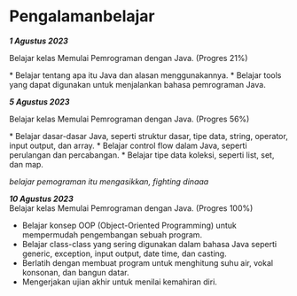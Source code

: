 # Pengalamanbelajar

***1 Agustus 2023***
<p>Belajar kelas Memulai Pemrograman dengan Java. (Progres 21%)</p>
* Belajar tentang apa itu Java dan alasan menggunakannya.
* Belajar tools yang dapat digunakan untuk menjalankan bahasa pemrograman Java.
<p></p>
<p></p>

***5 Agustus 2023***
<p>Belajar kelas Memulai Pemrograman dengan Java. (Progres 56%)</p>
* Belajar dasar-dasar Java, seperti struktur dasar, tipe data, string, operator, input output, dan array.
* Belajar control flow dalam Java, seperti perulangan dan percabangan.
* Belajar tipe data koleksi, seperti list, set, dan map.
<p></p>

*belajar pemograman itu mengasikkan, fighting dinaaa*

***10 Agustus 2023***  
Belajar kelas Memulai Pemrograman dengan Java. (Progres 100%)
* Belajar konsep OOP (Object-Oriented Programming) untuk mempermudah pengembangan sebuah program.
* Belajar class-class yang sering digunakan dalam bahasa Java seperti generic, exception, input output, date time, dan casting.
* Berlatih dengan membuat program untuk menghitung suhu air, vokal konsonan, dan bangun datar.
* Mengerjakan ujian akhir untuk menilai kemahiran diri.

